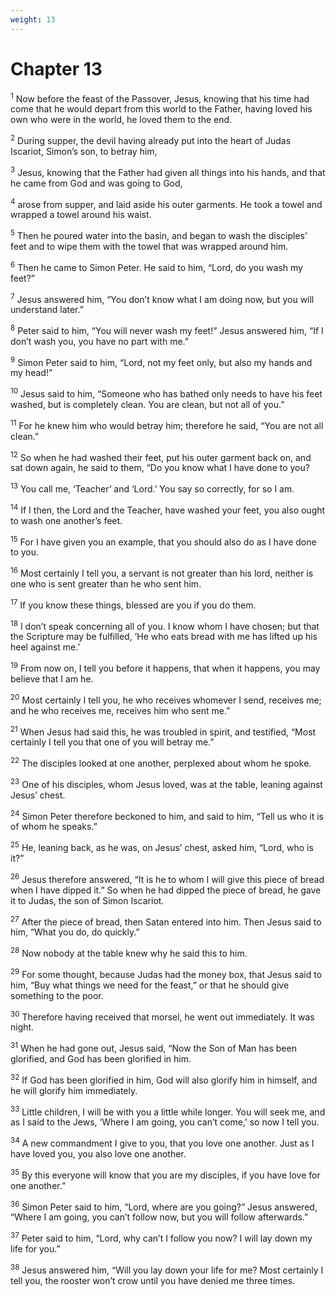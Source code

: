 ```yaml
---
weight: 13
---
```


# Chapter 13

<sup>1</sup> Now before the feast of the Passover, Jesus, knowing that his time had come that he would depart from this world to the Father, having loved his own who were in the world, he loved them to the end. 

<sup>2</sup> During supper, the devil having already put into the heart of Judas Iscariot, Simon’s son, to betray him, 

<sup>3</sup> Jesus, knowing that the Father had given all things into his hands, and that he came from God and was going to God, 

<sup>4</sup> arose from supper, and laid aside his outer garments. He took a towel and wrapped a towel around his waist. 

<sup>5</sup> Then he poured water into the basin, and began to wash the disciples’ feet and to wipe them with the towel that was wrapped around him. 

<sup>6</sup> Then he came to Simon Peter. He said to him, “Lord, do you wash my feet?” 

<sup>7</sup> Jesus answered him, “You don’t know what I am doing now, but you will understand later.” 

<sup>8</sup> Peter said to him, “You will never wash my feet!” Jesus answered him, “If I don’t wash you, you have no part with me.” 

<sup>9</sup> Simon Peter said to him, “Lord, not my feet only, but also my hands and my head!” 

<sup>10</sup> Jesus said to him, “Someone who has bathed only needs to have his feet washed, but is completely clean. You are clean, but not all of you.” 

<sup>11</sup> For he knew him who would betray him; therefore he said, “You are not all clean.” 

<sup>12</sup> So when he had washed their feet, put his outer garment back on, and sat down again, he said to them, “Do you know what I have done to you? 

<sup>13</sup> You call me, ‘Teacher’ and ‘Lord.’ You say so correctly, for so I am. 

<sup>14</sup> If I then, the Lord and the Teacher, have washed your feet, you also ought to wash one another’s feet. 

<sup>15</sup> For I have given you an example, that you should also do as I have done to you. 

<sup>16</sup> Most certainly I tell you, a servant is not greater than his lord, neither is one who is sent greater than he who sent him. 

<sup>17</sup> If you know these things, blessed are you if you do them. 

<sup>18</sup> I don’t speak concerning all of you. I know whom I have chosen; but that the Scripture may be fulfilled, ‘He who eats bread with me has lifted up his heel against me.’ 

<sup>19</sup> From now on, I tell you before it happens, that when it happens, you may believe that I am he. 

<sup>20</sup> Most certainly I tell you, he who receives whomever I send, receives me; and he who receives me, receives him who sent me.” 

<sup>21</sup> When Jesus had said this, he was troubled in spirit, and testified, “Most certainly I tell you that one of you will betray me.” 

<sup>22</sup> The disciples looked at one another, perplexed about whom he spoke. 

<sup>23</sup> One of his disciples, whom Jesus loved, was at the table, leaning against Jesus’ chest. 

<sup>24</sup> Simon Peter therefore beckoned to him, and said to him, “Tell us who it is of whom he speaks.” 

<sup>25</sup> He, leaning back, as he was, on Jesus’ chest, asked him, “Lord, who is it?” 

<sup>26</sup> Jesus therefore answered, “It is he to whom I will give this piece of bread when I have dipped it.” So when he had dipped the piece of bread, he gave it to Judas, the son of Simon Iscariot. 

<sup>27</sup> After the piece of bread, then Satan entered into him. Then Jesus said to him, “What you do, do quickly.” 

<sup>28</sup> Now nobody at the table knew why he said this to him. 

<sup>29</sup> For some thought, because Judas had the money box, that Jesus said to him, “Buy what things we need for the feast,” or that he should give something to the poor. 

<sup>30</sup> Therefore having received that morsel, he went out immediately. It was night. 

<sup>31</sup> When he had gone out, Jesus said, “Now the Son of Man has been glorified, and God has been glorified in him. 

<sup>32</sup> If God has been glorified in him, God will also glorify him in himself, and he will glorify him immediately. 

<sup>33</sup> Little children, I will be with you a little while longer. You will seek me, and as I said to the Jews, ‘Where I am going, you can’t come,’ so now I tell you. 

<sup>34</sup> A new commandment I give to you, that you love one another. Just as I have loved you, you also love one another. 

<sup>35</sup> By this everyone will know that you are my disciples, if you have love for one another.” 

<sup>36</sup> Simon Peter said to him, “Lord, where are you going?” Jesus answered, “Where I am going, you can’t follow now, but you will follow afterwards.” 

<sup>37</sup> Peter said to him, “Lord, why can’t I follow you now? I will lay down my life for you.” 

<sup>38</sup> Jesus answered him, “Will you lay down your life for me? Most certainly I tell you, the rooster won’t crow until you have denied me three times. 


